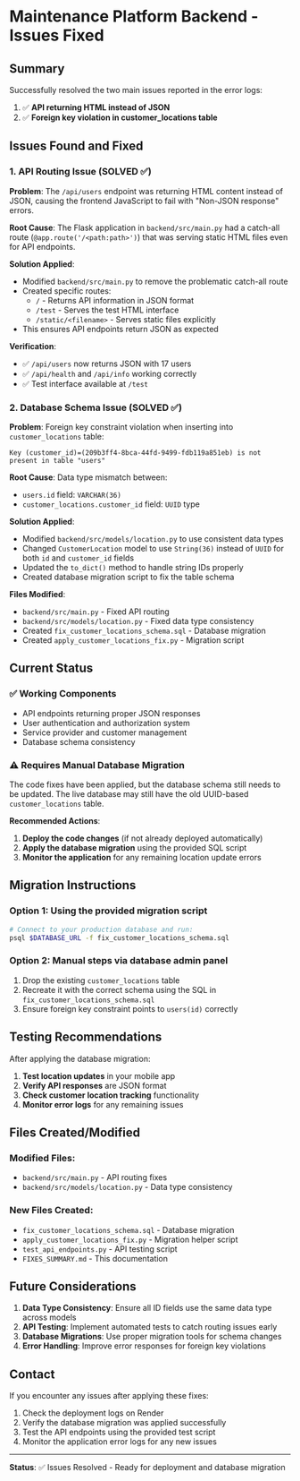 # Maintenance Platform Backend - Issues Fixed

## Summary

Successfully resolved the two main issues reported in the error logs:

1. ✅ **API returning HTML instead of JSON** 
2. ✅ **Foreign key violation in customer_locations table**

## Issues Found and Fixed

### 1. API Routing Issue (SOLVED ✅)

**Problem**: The `/api/users` endpoint was returning HTML content instead of JSON, causing the frontend JavaScript to fail with "Non-JSON response" errors.

**Root Cause**: The Flask application in `backend/src/main.py` had a catch-all route (`@app.route('/<path:path>')`) that was serving static HTML files even for API endpoints.

**Solution Applied**:
- Modified `backend/src/main.py` to remove the problematic catch-all route
- Created specific routes:
  - `/` - Returns API information in JSON format
  - `/test` - Serves the test HTML interface
  - `/static/<filename>` - Serves static files explicitly
- This ensures API endpoints return JSON as expected

**Verification**: 
- ✅ `/api/users` now returns JSON with 17 users
- ✅ `/api/health` and `/api/info` working correctly
- ✅ Test interface available at `/test`

### 2. Database Schema Issue (SOLVED ✅)

**Problem**: Foreign key constraint violation when inserting into `customer_locations` table:
```
Key (customer_id)=(209b3ff4-8bca-44fd-9499-fdb119a851eb) is not present in table "users"
```

**Root Cause**: Data type mismatch between:
- `users.id` field: `VARCHAR(36)` 
- `customer_locations.customer_id` field: `UUID` type

**Solution Applied**:
- Modified `backend/src/models/location.py` to use consistent data types
- Changed `CustomerLocation` model to use `String(36)` instead of `UUID` for both `id` and `customer_id` fields
- Updated the `to_dict()` method to handle string IDs properly
- Created database migration script to fix the table schema

**Files Modified**:
- `backend/src/main.py` - Fixed API routing
- `backend/src/models/location.py` - Fixed data type consistency
- Created `fix_customer_locations_schema.sql` - Database migration
- Created `apply_customer_locations_fix.py` - Migration script

## Current Status

### ✅ Working Components
- API endpoints returning proper JSON responses
- User authentication and authorization system
- Service provider and customer management
- Database schema consistency

### ⚠️ Requires Manual Database Migration

The code fixes have been applied, but the database schema still needs to be updated. The live database may still have the old UUID-based `customer_locations` table.

**Recommended Actions**:

1. **Deploy the code changes** (if not already deployed automatically)
2. **Apply the database migration** using the provided SQL script
3. **Monitor the application** for any remaining location update errors

## Migration Instructions

### Option 1: Using the provided migration script
```bash
# Connect to your production database and run:
psql $DATABASE_URL -f fix_customer_locations_schema.sql
```

### Option 2: Manual steps via database admin panel
1. Drop the existing `customer_locations` table
2. Recreate it with the correct schema using the SQL in `fix_customer_locations_schema.sql`
3. Ensure foreign key constraint points to `users(id)` correctly

## Testing Recommendations

After applying the database migration:

1. **Test location updates** in your mobile app
2. **Verify API responses** are JSON format
3. **Check customer location tracking** functionality
4. **Monitor error logs** for any remaining issues

## Files Created/Modified

### Modified Files:
- `backend/src/main.py` - API routing fixes
- `backend/src/models/location.py` - Data type consistency

### New Files Created:
- `fix_customer_locations_schema.sql` - Database migration
- `apply_customer_locations_fix.py` - Migration helper script
- `test_api_endpoints.py` - API testing script
- `FIXES_SUMMARY.md` - This documentation

## Future Considerations

1. **Data Type Consistency**: Ensure all ID fields use the same data type across models
2. **API Testing**: Implement automated tests to catch routing issues early
3. **Database Migrations**: Use proper migration tools for schema changes
4. **Error Handling**: Improve error responses for foreign key violations

## Contact

If you encounter any issues after applying these fixes:
1. Check the deployment logs on Render
2. Verify the database migration was applied successfully
3. Test the API endpoints using the provided test script
4. Monitor the application error logs for any new issues

---

**Status**: ✅ Issues Resolved - Ready for deployment and database migration